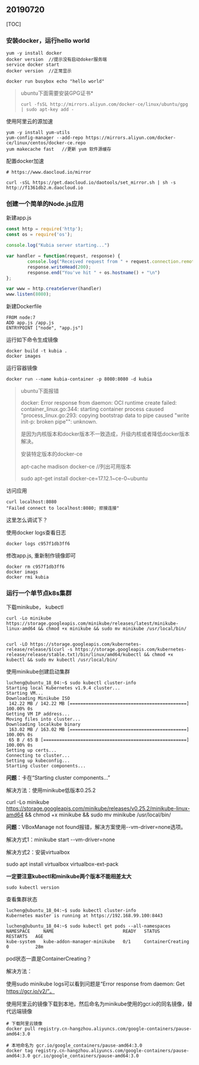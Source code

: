 ## 20190720

[TOC]

### 安装docker，运行hello world

```shell
yum -y install docker
docker version  //提示没有启动doker服务端
service docker start
docker version  //正常显示

docker run busybox echo "hello world"
```

>ubuntu下面需要安装GPG证书*
>
>```
>curl -fsSL http://mirrors.aliyun.com/docker-ce/linux/ubuntu/gpg | sudo apt-key add -
>```



使用阿里云的源加速

```
yum -y install yum-utils
yum-config-manager --add-repo https://mirrors.aliyun.com/docker-ce/linux/centos/docker-ce.repo
yum makecache fast   //更新 yum 软件源缓存
```

配置docker加速

```shell
# https://www.daocloud.io/mirror

curl -sSL https://get.daocloud.io/daotools/set_mirror.sh | sh -s http://f1361db2.m.daocloud.io
```



### 创建一个简单的Node.js应用

新建app.js

```javascript
const http = require('http');
const os = require('os');

console.log("Kubia server starting...")

var handler = function(request, response) {
        console.log("Received request from " + request.connection.remoteAddress);
        response.writeHead(200);
        response.end("You've hit " + os.hostname() + "\n")
};

var www = http.createServer(handler)
www.listen(8080);
```

新建Dockerfile

```
FROM node:7
ADD app.js /app.js
ENTRYPOINT ["node", "app.js"]
```

运行如下命令生成镜像

```shell
docker build -t kubia .
docker images
```

运行容器镜像

```shell
docker run --name kubia-container -p 8080:8080 -d kubia
```

>
>
>ubuntu下面报错
>
>docker: Error response from daemon: OCI runtime create failed: container_linux.go:344: starting container process caused "process_linux.go:293: copying bootstrap data to pipe caused "write init-p: broken pipe"": unknown.
>
>是因为内核版本和docker版本不一致造成，升级内核或者降低docker版本解决。
>
>安装特定版本的docker-ce
>
>apt-cache madison docker-ce   //列出可用版本
>
>sudo apt-get install docker-ce=17.12.1~ce-0~ubuntu

访问应用

```shell
curl localhost:8080
"Failed connect to localhost:8080; 拒接连接"
```

这里怎么调试下？

使用docker logs查看日志

```
docker logs c957f1db3ff6
```

修改app.js, 重新制作镜像即可

```shell
docker rm c957f1db3ff6
docker imags
docker rmi kubia
```

### 运行一个单节点k8s集群

下载minikube， kubectl

```
curl -Lo minikube https://storage.googleapis.com/minikube/releases/latest/minikube-linux-amd64 && chmod +x minikube && sudo mv minikube /usr/local/bin/


curl -LO https://storage.googleapis.com/kubernetes-release/release/$(curl -s https://storage.googleapis.com/kubernetes-release/release/stable.txt)/bin/linux/amd64/kubectl && chmod +x kubectl && sudo mv kubectl /usr/local/bin/
```

使用minikube创建启动集群

```
lucheng@ubuntu_18_04:~$ sudo kubectl cluster-info
Starting local Kubernetes v1.9.4 cluster...
Starting VM...
Downloading Minikube ISO
 142.22 MB / 142.22 MB [============================================] 100.00% 0s
Getting VM IP address...
Moving files into cluster...
Downloading localkube binary
 163.02 MB / 163.02 MB [============================================] 100.00% 0s
 65 B / 65 B [======================================================] 100.00% 0s
Setting up certs...
Connecting to cluster...
Setting up kubeconfig...
Starting cluster components...
```

**问题**：卡在“Starting cluster components...”

解决方法：使用minikube低版本0.25.2

curl -Lo minikube https://storage.googleapis.com/minikube/releases/v0.25.2/minikube-linux-amd64 && chmod +x minikube && sudo mv minikube /usr/local/bin/

**问题**：VBoxManage not found报错，解决方案使用--vm-driver=none选项。

解决方式1：minikube start --vm-driver=none

解决方式2：安装virtualbox

sudo apt install virtualbox virtualbox-ext-pack



**一定要注意kubectl和minikube两个版本不能相差太大**

```
sudo kubectl version
```



查看集群状态

```
lucheng@ubuntu_18_04:~$ sudo kubectl cluster-info
Kubernetes master is running at https://192.168.99.100:8443

lucheng@ubuntu_18_04:~$ sudo kubectl get pods --all-namespaces
NAMESPACE     NAME                          READY   STATUS              RESTARTS   AGE
kube-system   kube-addon-manager-minikube   0/1     ContainerCreating   0          28m
```



pod状态一直是ContainerCreating？

解决方法：

使用sudo minikube logs可以看到问题是“Error response from daemon: Get https://gcr.io/v2/”。

使用阿里云的镜像下载到本地，然后命名为minikube使用的gcr.io的同名镜像，替代远端镜像

```
# 下载阿里云镜像
docker pull registry.cn-hangzhou.aliyuncs.com/google-containers/pause-amd64:3.0

# 本地命名为 gcr.io/google_containers/pause-amd64:3.0
docker tag registry.cn-hangzhou.aliyuncs.com/google-containers/pause-amd64:3.0 gcr.io/google_containers/pause-amd64:3.0
```
